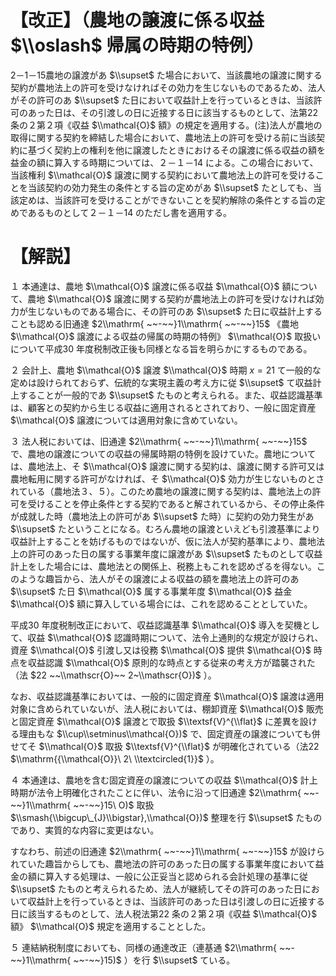 # 【改正】（農地の譲渡に係る収益 $\\oslash$ 帰属の時期の特例）

2－1－15農地の譲渡があ $\\supset$ た場合において、当該農地の譲渡に関する契約が農地法上の許可を受けなければその効力を生じないものであるため、法人がその許可のあ $\\supset$ た日において収益計上を行っているときは、当該許可のあった日は、その引渡しの日に近接する日に該当するものとして、法第22 条の２第２項《収益 $\\mathcal{O}$ 額》の規定を適用する。(注)法人が農地の取得に関する契約を締結した場合において、農地法上の許可を受ける前に当該契約に基づく契約上の権利を他に譲渡したときにおけるその譲渡に係る収益の額を益金の額に算入する時期については、２－１－14 による。この場合において、当該権利 $\\mathcal{O}$ 譲渡に関する契約において農地法上の許可を受けることを当該契約の効力発生の条件とする旨の定めがあ $\\supset$ たとしても、当該定めは、当該許可を受けることができないことを契約解除の条件とする旨の定めであるものとして２－１－14 のただし書を適用する。

# 【解説】

１ 本通達は、農地 $\\mathcal{O}$ 譲渡に係る収益 $\\mathcal{O}$ 額について、農地 $\\mathcal{O}$ 譲渡に関する契約が農地法上の許可を受けなければ効力が生じないものである場合に、その許可のあ $\\supset$ た日に収益計上することも認める旧通達 $2\\mathrm{ ~~-~~}1\\mathrm{ ~~-~~}15$ 《農地 $\\mathcal{O}$ 譲渡による収益の帰属の時期の特例》 $\\mathcal{O}$ 取扱いについて平成30 年度税制改正後も同様となる旨を明らかにするものである。

２ 会計上、農地 $\\mathcal{O}$ 譲渡 $\\mathcal{O}$ 時期 $x=21$ て一般的な定めは設けられておらず、伝統的な実現主義の考え方に従 $\\supset$ て収益計上することが一般的であ $\\supset$ たものと考えられる。また、収益認識基準は、顧客との契約から生じる収益に適用されるとされており、一般に固定資産 $\\mathcal{O}$ 譲渡については適用対象に含めていない。

３ 法人税においては、旧通達 $2\\mathrm{ ~~-~~}1\\mathrm{ ~~-~~}15$ で、農地の譲渡についての収益の帰属時期の特例を設けていた。農地については、農地法上、そ $\\mathcal{O}$ 譲渡に関する契約は、譲渡に関する許可又は農地転用に関する許可がなければ、そ $\\mathcal{O}$ 効力が生じないものとされている（農地法３、５）。このため農地の譲渡に関する契約は、農地法上の許可を受けることを停止条件とする契約であると解されているから、その停止条件が成就した時（農地法上の許可があ $\\supset$ た時）に契約の効力発生があ $\\supset$ たということになる。むろん農地の譲渡といえども引渡基準により収益計上することを妨げるものではないが、仮に法人が契約基準により、農地法上の許可のあった日の属する事業年度に譲渡があ $\\supset$ たものとして収益計上をした場合には、農地法との関係上、税務上もこれを認めざるを得ない。このような趣旨から、法人がその譲渡による収益の額を農地法上の許可のあ $\\supset$ た日 $\\mathcal{O}$ 属する事業年度 $\\mathcal{O}$ 益金 $\\mathcal{O}$ 額に算入している場合には、これを認めることとしていた。

平成30 年度税制改正において、収益認識基準 $\\mathcal{O}$ 導入を契機として、収益 $\\mathcal{O}$ 認識時期について、法令上通則的な規定が設けられ、資産 $\\mathcal{O}$ 引渡し又は役務 $\\mathcal{O}$ 提供 $\\mathcal{O}$ 時点を収益認識 $\\mathcal{O}$ 原則的な時点とする従来の考え方が踏襲された（法 $22 ~~\\mathscr{O}~~ 2~\\mathscr{O})$ ）。

なお、収益認識基準においては、一般的に固定資産 $\\mathcal{O}$ 譲渡は適用対象に含められていないが、法人税においては、棚卸資産 $\\mathcal{O}$ 販売と固定資産 $\\mathcal{O}$ 譲渡とで取扱 $\\textsf{V}^{\\flat}$ に差異を設ける理由もな $\\cup\\setminus\\mathcal{O})$ で、固定資産の譲渡についても併せてそ $\\mathcal{O}$ 取扱 $\\textsf{V}^{\\flat}$ が明確化されている（法22 $\\mathrm{{\\mathcal{O}}\ 2\ \\textcircled{1}}$ ）。

４ 本通達は、農地を含む固定資産の譲渡についての収益 $\\mathcal{O}$ 計上時期が法令上明確化されたことに伴い、法令に沿って旧通達 $2\\mathrm{ ~~-~~}1\\mathrm{ ~~-~~}15\ O)$ 取扱 $\\smash{\\bigcup\_{J}\\bigstar},\\mathcal{O})$ 整理を行 $\\supset$ たものであり、実質的な内容に変更はない。

すなわち、前述の旧通達 $2\\mathrm{ ~~-~~}1\\mathrm{ ~~-~~}15$ が設けられていた趣旨からしても、農地法の許可のあった日の属する事業年度において益金の額に算入する処理は、一般に公正妥当と認められる会計処理の基準に従 $\\supset$ たものと考えられるため、法人が継続してその許可のあった日において収益計上を行っているときは、当該許可のあった日は引渡しの日に近接する日に該当するものとして、法人税法第22 条の２第２項《収益 $\\mathcal{O}$ 額》 $\\mathcal{O}$ 規定を適用することとした。

５ 連結納税制度においても、同様の通達改正（連基通 $2\\mathrm{ ~~-~~}1\\mathrm{ ~~-~~}15)$ ）を行 $\\supset$ ている。